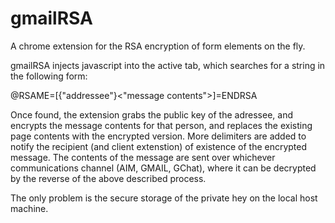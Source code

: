 gmailRSA
========

A chrome extension for the RSA encryption of form elements on the fly.



gmailRSA injects javascript into the active tab, which searches for a string in the following form:

@RSAME=[{"addressee"}<"message contents">]=ENDRSA

Once found, the extension grabs the public key of the adressee, and encrypts the message contents for that person,
and replaces the existing page contents with the encrypted version. More delimiters are added to notify the recipient
(and client extenstion) of existence of the encrypted message.
The contents of the message are sent over whichever communications channel (AIM, GMAIL, GChat),
where it can be decrypted by the reverse of the above described process.

The only problem is the secure storage of the private hey on the local host machine. 




